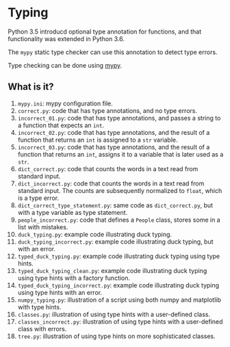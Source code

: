 # Typing

Python 3.5 introducd optional type annotation for functions, and that
functionality was extended in Python 3.6.

The `mypy` static type checker can use this annotation to detect type errors.

Type checking can be done using [mypy](http://mypy-lang.org/index.html).


## What is it?

1. `mypy.ini`: mypy configuration file.
1. `correct.py`: code that has type annotations, and no type errors.
1. `incorrect_01.py`: code that has type annotations, and passes a string to a
   function that expects an `int`.
1. `incorrect_02.py`: code that has type annotations, and the result of a
   function that returns an `int` is assigned to a `str` variable.
1. `incorrect_03.py`: code that has type annotations, and the result of a
   function that returns an `int`, assigns it to a variable that is later used
   as a `str`.
1. `dict_correct.py`: code that counts the words in a text read from standard
   input.
1. `dict_incorrect.py`: code that counts the words in a text read from standard
   input.  The counts are subsequently normalized to `float`, which is a type
   error.
1. `dict_correct_type_statement.py`: same code as `dict_correct.py`, but
   with a type variable as type statement.
1. `people_incorrect.py`: code that defines a `People` class, stores some in a
   list with mistakes.
1. `duck_typing.py`: example code illustrating duck typing.
1. `duck_typing_incorrect.py`: example code illustrating duck typing, but with
   an error.
1. `typed_duck_typing.py`: example code illustrating duck typing using type
   hints.
1. `typed_duck_typing_clean.py`: example code illustrating duck typing using
   type hints with a factory function.
1. `typed_duck_typing_incorrect.py`: example code illustrating duck typing
   using type hints with an error.
1. `numpy_typing.py`: illustration of a script using both numpy and matplotlib
   with type hints.
1. `classes.py`: illustration of using type hints with a user-defined class.
1. `classes_incorrect.py`: illustration of using type hints with a user-defined
   class with errors.
1. `tree.py`: illustration of using type hints on more sophisticated classes.
